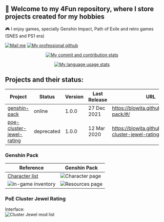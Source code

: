 ## :wave: Welcome to my 4Fun repository, where I store projects created for my hobbies

🎮 I enjoy games, specially Genshin Impact, Path of Exile and retro games (SNES and PS1 era)

[![Mail me](https://img.shields.io/badge/-Gmail-060606?style=flat&labelColor=0D0D0D&logo=gmail&Color=white)](mailto:brblowgames@gmail.com)&nbsp;[![My professional github](https://img.shields.io/badge/-My%20Professional%20GitHub-060606?style=flat&labelColor=0D0D0D&logo=Github&Color=white)](https://github.com/jobsonita)

<p align="center">
  <a href="#">
    <img alt="My commit and contribution stats" src="https://github-readme-stats.vercel.app/api?username=blowita&show_icons=true&include_all_commits=true&hide=issues&disable_animations=true&theme=tokyonight" />
  </a>
</p>

<p align="center">
  <a href="#">
    <img alt="My language usage stats" src="https://github-readme-stats.vercel.app/api/top-langs/?username=blowita&layout=compact&theme=tokyonight" />
  </a>
</p>

## Projects and their status:
Project | Status | Version | Last Release | URL
--------|--------|---------|--------------|----
[genshin-pack](https://github.com/blowita/genshin-pack) | online | 1.0.0 | 27 Dec 2021 | https://blowita.github.io/genshin-pack/#/
[poe-cluster-jewel-rating](https://github.com/blowita/poe-cluster-jewel-rating) | deprecated | 1.0.0 | 12 Mar 2020 | https://blowita.github.io/poe-cluster-jewel-rating/#/

### Genshin Pack

Reference | Genshin Pack
--------|-------------
[Character list](https://genshin-impact.fandom.com/wiki/Characters/List#Playable_Characters) | ![Character page](https://i.imgur.com/TjoTat3.gif)
![In-game inventory](https://static.wikia.nocookie.net/gensin-impact/images/1/11/9999_Items.webp/revision/latest/scale-to-width-down/853?cb=20201210031458) | ![Resources page](https://i.imgur.com/GM7I2nI.png)

### PoE Cluster Jewel Rating

Interface:  
![Cluster Jewel mod list](https://i.imgur.com/PnL3hSg.png)
